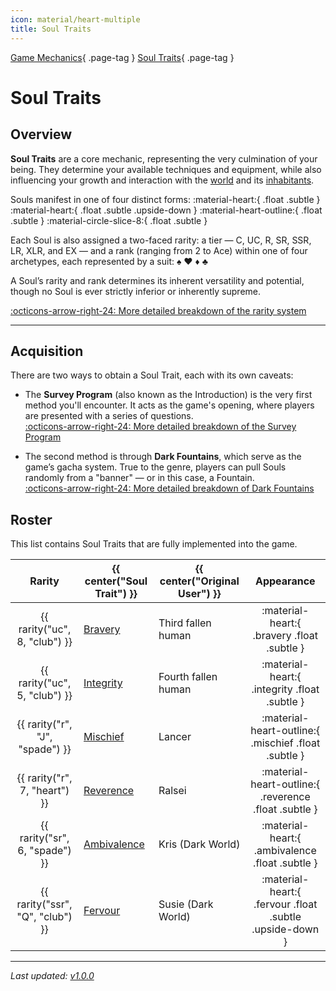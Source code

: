 ```yaml
---
icon: material/heart-multiple
title: Soul Traits
---
```


[Game Mechanics](../mechanics/index.md){ .page-tag } [Soul Traits](index.md){ .page-tag }

# Soul Traits

## Overview

**Soul Traits** are a core mechanic, representing the very culmination of your being. They determine your available techniques and equipment, while also influencing your growth and interaction with the [world](../locations/index.md) and its [inhabitants](../npcs/index.md).

Souls manifest in one of four distinct forms:
:material-heart:{ .float .subtle }
:material-heart:{ .float .subtle .upside-down }
:material-heart-outline:{ .float .subtle }
:material-circle-slice-8:{ .float .subtle }

Each Soul is also assigned a two-faced rarity: a tier —
<span class="rarity-c">C</span>,
<span class="rarity-uc">UC</span>,
<span class="rarity-r">R</span>,
<span class="rarity-sr">SR</span>,
<span class="rarity-ssr">SSR</span>,
<span class="rarity-lr">LR</span>,
<span class="rarity-xlr">XLR</span>,
and <span class="rarity-ex">EX</span> —
and a rank (ranging from 2 to Ace) within one of four archetypes, each represented by a suit: ♠ ♥ ♦ ♣

A Soul’s rarity and rank determines its inherent versatility and potential, though no Soul is ever strictly inferior or inherently supreme.

[:octicons-arrow-right-24: More detailed breakdown of the rarity system](../mechanics/rarities.md)

---

## Acquisition

There are two ways to obtain a Soul Trait, each with its own caveats:

- The **Survey Program** (also known as the Introduction) is the very first method you'll encounter. It acts as the game's opening, where players are presented with a series of questions.  
  [:octicons-arrow-right-24: More detailed breakdown of the Survey Program](../mechanics/introduction.md)

- The second method is through **Dark Fountains**, which serve as the game’s gacha system. True to the genre, players can pull Souls randomly from a "banner" — or in this case, a Fountain.  
  [:octicons-arrow-right-24: More detailed breakdown of Dark Fountains](../mechanics/fountains.md)

## Roster

This list contains Soul Traits that are fully implemented into the game.

|              Rarity              | {{ center("Soul Trait") }}         | {{ center("Original User") }} |                        Appearance                        |
| :------------------------------: | ---------------------------------- | ----------------------------- | :------------------------------------------------------: |
|  {{ rarity("uc", 8, "club") }}   | [Bravery](/404.html)     | Third fallen human            |       :material-heart:{ .bravery .float .subtle }        |
|  {{ rarity("uc", 5, "club") }}   | [Integrity](https://example.com)   | Fourth fallen human           |      :material-heart:{ .integrity .float .subtle }       |
| {{ rarity("r", "J", "spade") }}  | [Mischief](https://example.com)    | Lancer                        |   :material-heart-outline:{ .mischief .float .subtle }   |
|  {{ rarity("r", 7, "heart") }}   | [Reverence](https://example.com)   | Ralsei                        |  :material-heart-outline:{ .reverence .float .subtle }   |
|  {{ rarity("sr", 6, "spade") }}  | [Ambivalence](https://example.com) | Kris (Dark World)             |     :material-heart:{ .ambivalence .float .subtle }      |
| {{ rarity("ssr", "Q", "club") }} | [Fervour](https://example.com)     | Susie (Dark World)            | :material-heart:{ .fervour .float .subtle .upside-down } |

---

_Last updated: [v1.0.0](../updates/v1-0-0.md)_
